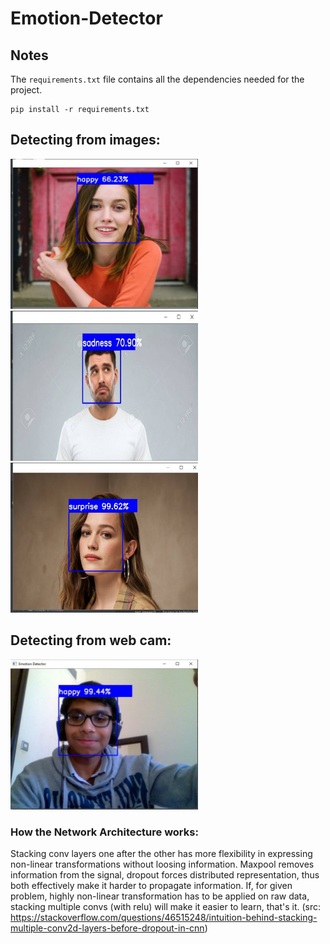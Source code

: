 # Emotion-Detector
## Notes
The `requirements.txt` file contains all the dependencies needed for the project.
```
pip install -r requirements.txt
```
## Detecting from images:
<img src="github-images/1.jpeg" width="300" height="240">
<img src="github-images/2.jpeg" width="300" height="240">
<img src="github-images/3.jpeg" width="300" height="240">

## Detecting from web cam:
<img src="github-images/4.jpeg" width="300" height="240">

### How the Network Architecture works:
Stacking conv layers one after the other has more flexibility in expressing non-linear transformations without loosing information. Maxpool removes information from the signal, dropout forces distributed representation, thus both effectively make it harder to propagate information. If, for given problem, highly non-linear transformation has to be applied on raw data, stacking multiple convs (with relu) will make it easier to learn, that's it. 
(src: https://stackoverflow.com/questions/46515248/intuition-behind-stacking-multiple-conv2d-layers-before-dropout-in-cnn)
